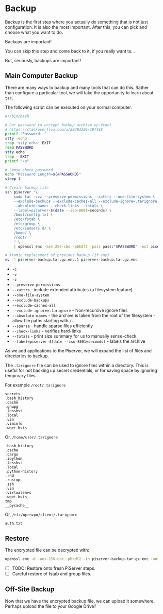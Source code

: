 # Backup

Backup is the first step where you actually do something that is not just configuration. It is also the most important. After this, you can pick and choose what you want to do.

Backups are important!

You can skip this step and come back to it, if you really want to...

But, seriously, backups are important!

## Main Computer Backup

There are many ways to backup and many tools that can do this. Rather than configure a particular tool, we will take the opportunity to learn about `tar`.

The following script can be executed on your normal computer.

```bash
#!/bin/bash

# Get password to encrypt backup archive up-front
# https://stackoverflow.com/a/28393320/197488
printf "Password: "
stty -echo
trap 'stty echo' EXIT
read PASSWORD
stty echo
trap - EXIT
printf "\n"

# Sense check password
echo "Password Length=${#PASSWORD}"
sleep 1

# Create backup file
ssh piserver "\
    sudo tar -cvz --preserve-permissions --xattrs --one-file-system \
    --exclude-backups --exclude-caches-all --exclude-ignore=.tarignore \
    --absolute-names --check-links --totals \
    --label=piserver-$(date --iso-8601=seconds) \
    /boot/config.txt \
    /etc/fstab \
    /etc/group \
    /etc/sudoers.d/ \
    /home/ \
    /root/
    " \
    | openssl enc -aes-256-cbc -pbkdf2 -pass pass:"$PASSWORD" -out piserver-backup.tar.gz.enc.1

# Atomic replacement of previous backup (if any)
mv -f piserver-backup.tar.gz.enc.1 piserver-backup.tar.gz.enc
```

* `-c`
* `-v`
* `-z`
* `--preserve-permissions`
* `--xattrs` - include extended attributes \(a filesystem feature\)
* `--one-file-system`
* `--exclude-backups`
* `--exclude-caches-all`
* `--exclude-ignore=.tarignore` - Non-recursive ignore files
* `--absolute-names` - the archive is taken from the root of the filesystem - allow file paths starting with `/`.
* `--sparse` - handle sparse files efficiently
* `--check-links` - verifies hard-links
* `--totals` - print size summary for us to manually sense-check
* `--label=piserver-$(date --iso-8601=seconds)` - labels the archive

As we add applications to the Piserver, we will expand the list of files and directories to backup.

The `.tarignore` file can be used to ignore files within a directory. This is useful for not backing up secret credentials, or for saving space by ignoring temporary files.

For example `/root/.tarignore`

```
secrets
.bash_history
.cache
.gnupg
.lesshst
.local
.vim
.viminfo
.wget-hsts
```

Or, `/home/user/.tarignore`

```
.bash_history
.cache
.cargo
.ipython
.lesshst
.local
.python-history
.rnd
.rustup
.ssh
.vim
.virtualenvs
.wget-hsts
tmp
__pycache__
```

Or, `/etc/openvpn/client/.tarignore`

```
auth.txt
```

## Restore

The encrypted file can be decrypted with:

```bash
openssl enc -d -aes-256-cbc -pbkdf2 -in piserver-backup.tar.gz.enc -out piserver-backup.tar.gz
```

* [ ] TODO: Restore onto fresh PiServer steps.
* [ ] Careful restore of fstab and group files.

## Off-Site Backup

Now that we have the encrypted backup file, we can upload it somewhere. Perhaps upload the file to your Google Drive?

